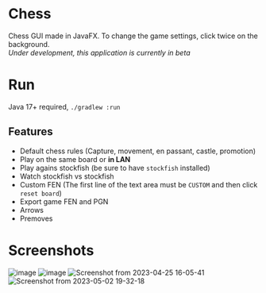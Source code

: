 # Chess
Chess GUI made in JavaFX. To change the game settings, click twice on the background.  
*Under development, this application is currently in beta*
# Run
Java 17+ required, `./gradlew :run`
## Features
* Default chess rules (Capture, movement, en passant, castle, promotion)
* Play on the same board or **in LAN**
* Play agains stockfish (be sure to have `stockfish` installed)
* Watch stockfish vs stockfish
* Custom FEN (The first line of the text area must be `CUSTOM` and then click `reset board`)
* Export game FEN and PGN
* Arrows
* Premoves

# Screenshots
![image](https://user-images.githubusercontent.com/61402409/236507038-099f9154-9668-4c95-9361-5d5b156c91c6.png)
![image](https://user-images.githubusercontent.com/61402409/234310007-e4e514eb-2837-442c-b9d7-db9cb75bd50d.png)
![Screenshot from 2023-04-25 16-05-41](https://user-images.githubusercontent.com/61402409/234302473-74633016-9f7b-476e-b104-803e29a8b10f.png)
![Screenshot from 2023-05-02 19-32-18](https://user-images.githubusercontent.com/61402409/235984400-e4388a1f-e218-45c8-bb29-7cf63d9be09b.png)
